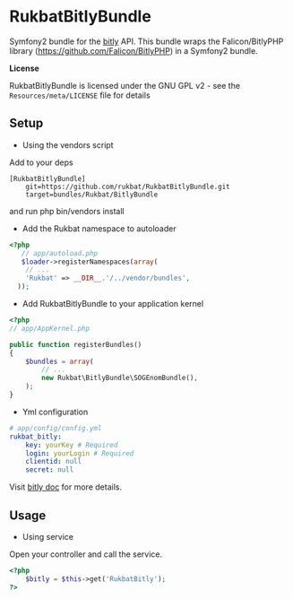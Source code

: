 RukbatBitlyBundle
=================

Symfony2 bundle for the [bitly](http://dev.bitly.com/api.html) API.
This bundle wraps the Falicon/BitlyPHP library (https://github.com/Falicon/BitlyPHP) in a Symfony2 bundle.

**License**

RukbatBitlyBundle is licensed under the GNU GPL v2 - see the `Resources/meta/LICENSE` file for details

Setup
-----

- Using the vendors script

Add to your deps

```
[RukbatBitlyBundle]
    git=https://github.com/rukbat/RukbatBitlyBundle.git
    target=bundles/Rukbat/BitlyBundle
```

and run php bin/vendors install

- Add the Rukbat namespace to autoloader

``` php
<?php
   // app/autoload.php
   $loader->registerNamespaces(array(
    // ...
    'Rukbat' => __DIR__.'/../vendor/bundles',
  ));
```

- Add RukbatBitlyBundle to your application kernel

``` php
<?php
// app/AppKernel.php

public function registerBundles()
{
    $bundles = array(
        // ...
        new Rukbat\BitlyBundle\SOGEnomBundle(),
    );
}
```
- Yml configuration

``` yml
# app/config/config.yml
rukbat_bitly:
    key: yourKey # Required
    login: yourLogin # Required
    clientid: null
    secret: null
```
Visit [bitly doc](http://bitly.com/a/settings/advanced) for more details.

Usage
-----

 - Using service

Open your controller and call the service.

``` php
<?php
    $bitly = $this->get('RukbatBitly');
?>
```